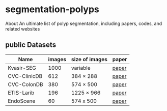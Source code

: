 # segmentation-polyps
About An ultimate list of polyp segmentation, including papers, codes, and related websites

##  public Datasets 
| Name | images | size of images | paper |
| --- | --- | ---- | ---- |
| Kvasir-SEG | 1000 | variable |<a href="http://dx.doi.org/ 10.1007/978- 3- 030- 37734- 2_37"> paper </a> |
| CVC-ClinicDB | 612 | 384 × 288 |<a href="doi.org/10.1016/j.compmedimag.2015.02.007"> paper </a>|
| CVC-ColonDB | 380 | 574 × 500 | <a href="10.1109/TMI.2015.2487997">paper</a>|
| ETIS-Larib | 196 | 1225 × 966 | <a href="refhub.elsevier.com/S0010-4825(20)30450-9/sref38">paper</a> |
| EndoScene | 60 |  574 x 500 | <a href="doi.org/10.1155/2017/4037190">paper</a>|




